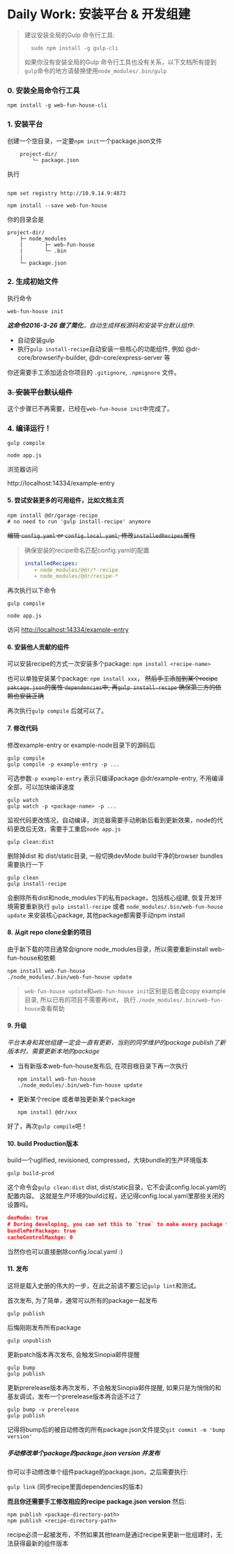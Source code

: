 Daily Work: 安装平台 & 开发组建
============
> 建议安装全局的Gulp 命令行工具:
> ```
>	sudo npm install -g gulp-cli
> ```
> 如果你没有安装全局的Gulp 命令行工具也没有关系，以下文档所有提到 `gulp`命令的地方请替换使用`node_modules/.bin/gulp`
### 0. 安装全局命令行工具
```
npm install -g web-fun-house-cli
```
### 1. 安装平台

创建一个空目录，一定要`npm init`一个package.json文件
```
	project-dir/
		└─ package.json
```
执行
```shell

npm set registry http://10.9.14.9:4873

npm install --save web-fun-house
```
你的目录会是

```
project-dir/
	├─ node_modules
	|		├─ web-fun-house
	|		└─ .bin
	|		
	└─ package.json

```
### 2. 生成初始文件

执行命令
```
web-fun-house init
```
_**这命令2016-3-26 做了简化**，自动生成样板源码和安装平台默认组件_:
- 自动安装gulp
- 执行`gulp install-recipe`自动安装一些核心的功能组件, 例如
@dr-core/browserify-builder, @dr-core/express-server 等

你还需要手工添加适合你项目的 `.gitignore`, `.npmignore` 文件。

### ~~3. 安装平台默认组件~~

这个步骤已不再需要，已经在`web-fun-house init`中完成了。

### 4. 编译运行！
```shell
gulp compile

node app.js
```
浏览器访问

http://localhost:14334/example-entry

#### 5. 尝试安装更多的可用组件，比如文档主页

```
npm install @dr/garage-recipe
# no need to run 'gulp install-recipe' anymore
```
~~编辑 `config.yaml` or `config.local.yaml`, 修改`installedRecipes`属性~~

> 确保安装的recipe命名匹配config.yaml的配置
> ```yaml
> installedRecipes:
>    - node_modules/@dr/*-recipe
>    - node_modules/@dr/recipe-*
> ```

再次执行以下命令
```
gulp compile

node app.js
```
访问 [http://localhost:14334/example-entry](http://localhost:14334/example-entry)

#### 6. 安装他人贡献的组件
可以安装recipe的方式一次安装多个package: `npm install <recipe-name>`

也可以单独安装某个package: `npm install xxx`， ~~然后手工添加到某个recipe `pakcage.json`的属性 `dependencies`中, 再`gulp install-recipe` 确保第三方的依赖也安装正确~~

再次执行`gulp compile` 后就可以了。

#### 7. 修改代码

修改example-entry or example-node目录下的源码后
```
gulp compile
gulp compile -p example-entry -p ...
```
可选参数`-p example-entry` 表示只编译package @dr/example-entry, 不用编译全部，可以加快编译速度

```
gulp watch
gulp watch -p <package-name> -p ...
```
监视代码更改情况，自动编译，浏览器需要手动刷新后看到更新效果，node的代码更改后无效，需要手工重启`node app.js`

```
gulp clean:dist
```
删除掉dist 和 dist/static目录, 一般切换devMode build干净的browser bundles需要执行一下

```
gulp clean
gulp install-recipe
```
会删除所有dist和node_modules下的私有package，包括核心组建,
恢复开发环境需要重新执行 `gulp install-recipe` 或者 `node_modules/.bin/web-fun-house update` 来安装核心package, 其他package都需要手动npm install

#### 8. 从git repo clone全新的项目
由于新下载的项目通常会ignore node_modules目录，所以需要重新install web-fun-house和依赖
```
npm install web-fun-house
./node_modules/.bin/web-fun-house update
```
> `web-fun-house update`和`web-fun-house init`区别是后者会copy example目录, 所以已有的项目不需要再init，
> 执行`./node_modules/.bin/web-fun-house`查看帮助

#### 9. 升级
_平台本身和其他组建一定会一直有更新，当别的同学维护的package publish了新版本时，需要更新本地的package_
- 当有新版本web-fun-house发布后, 在项目根目录下再一次执行
	```
	npm install web-fun-house
	./node_modules/.bin/web-fun-house update
	```
- 更新某个recipe 或者单独更新某个package
	```
	npm install @dr/xxx
	```
好了，再次`gulp compile`吧！

#### 10. build Production版本
build一个uglified, revisioned, compressed，大块bundle的生产环境版本

```
gulp build-prod
```
这个命令会`gulp clean:dist` dist, dist/static目录，它不会读config.local.yaml的配置内容。
这就是生产环境的build过程，还记得config.local.yaml里那些关闭的设置吗。

```json
devMode: true
# During developing, you can set this to `true` to make every package toa single bundle
bundlePerPackage: true
cacheControlMaxAge: 0
```
当然你也可以直接删除config.local.yaml :)

#### 11. 发布
这将是载入史册的伟大的一步，在此之前请不要忘记`gulp lint`和测试。

首次发布, 为了简单，通常可以所有的package一起发布
```
gulp publish
```
后悔刚刚发布所有package
```
gulp unpublish
```
更新patch版本再次发布, 会触发Sinopia邮件提醒
```
gulp bump
gulp publish
```
更新prerelease版本再次发布，不会触发Sinopia邮件提醒, 如果只是为悄悄的和基友调试，发布一个prerelease版本再合适不过了
```
gulp bump -v prerelease
gulp publish
```
记得将bump后的被自动修改的所有package.json文件提交`git commit -m 'bump version'`

##### 手动修改单个package的package.json version 并发布
你可以手动修改单个组件package的package.json，之后需要执行:

`gulp link` (同步recipe里面dependencies的版本)

**而且你还需要手工修改相应的recipe package.json version**
然后:
```
npm publish <package-directory-path>
npm publish <recipe-directory-path>
```
recipe必须一起被发布，不然如果其他team是通过recipe来更新一批组建时，无法获得最新的组件版本
